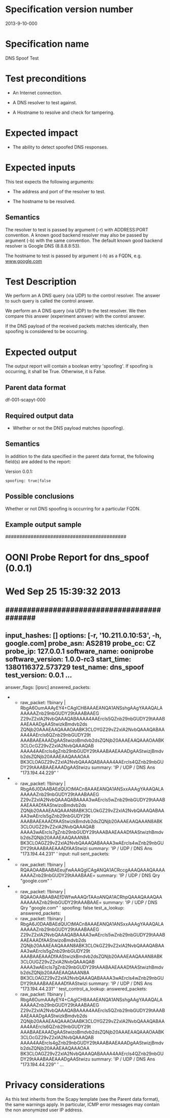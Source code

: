# Specification version number

2013-9-10-000

# Specification name

DNS Spoof Test

# Test preconditions

  * An Internet connection.

  * A DNS resolver to test against.

  * A Hostname to resolve and check for tampering.

# Expected impact

  * The ability to detect spoofed DNS responses.

# Expected inputs

This test expects the following arguments:

  * The address and port of the resolver to test.

  * The hostname to be resolved.

## Semantics

The resolver to test is passed by argument (-r) with ADDRESS:PORT convention.
A known good backend resolver may also be passed by argument (-b) with the
same convention.  The default known good backend resolver is Google DNS
(8.8.8.8:53).

The hostname to test is passed by argument (-h) as a FQDN, e.g.
www.google.com

# Test Description

We perform an A DNS query (via UDP) to the control resolver. The answer to
such query is called the control answer.

We perform an A DNS query (via UDP) to the test resolver. We then compare
this answer (experiment answer) with the control answer.

If the DNS payload of the received packets matches identically, then spoofing
is considered to be occurring.

# Expected output

The output report will contain a boolean entry 'spoofing'.  If spoofing is
occurring, it shall be True. Otherwise, it is False.

## Parent data format

df-001-scapyt-000

## Required output data

  * Whether or not the DNS payload matches (spoofing).

## Semantics

In addition to the data specified in the parent data format, the following
field(s) are added to the report:

Version 0.0.1:

    spoofing: true|false

## Possible conclusions

Whether or not DNS spoofing is occurring for a particular FQDN.

## Example output sample


  ###########################################
  # OONI Probe Report for dns_spoof (0.0.1)
  # Wed Sep 25 15:39:32 2013
  ###########################################
  ---
  input_hashes: []
  options: [-r, '10.211.0.10:53', -h, google.com]
  probe_asn: AS2819
  probe_cc: CZ
  probe_ip: 127.0.0.1
  software_name: ooniprobe
  software_version: 1.0.0-rc3
  start_time: 1380116372.573729
  test_name: dns_spoof
  test_version: 0.0.1
  ...
  ---
  answer_flags: [ipsrc]
  answered_packets:
  - - raw_packet: !!binary |
        RbgA6OumAAAyEY4+CAgICH8AAAEANQA1ANSshgAAgYAAAQALAAAAAAZnb29nbGUDY29tAAABAAEG
        Z29vZ2xlA2NvbQAAAQABAAAA4AAErcIs5QZnb29nbGUDY29tAAABAAEAAADgAAStwizkBmdvb2ds
        ZQNjb20AAAEAAQAAAOAABK3CLOYGZ29vZ2xlA2NvbQAAAQABAAAA4AAErcIs6QZnb29nbGUDY29t
        AAABAAEAAADgAAStwizoBmdvb2dsZQNjb20AAAEAAQAAAOAABK3CLOcGZ29vZ2xlA2NvbQAAAQAB
        AAAA4AAErcIs4gZnb29nbGUDY29tAAABAAEAAADgAAStwizjBmdvb2dsZQNjb20AAAEAAQAAAOAA
        BK3CLOAGZ29vZ2xlA2NvbQAAAQABAAAA4AAErcIs4QZnb29nbGUDY29tAAABAAEAAADgAAStwizu
      summary: 'IP / UDP / DNS Ans "173.194.44.229" '
  - - raw_packet: !!binary |
        RbgA6J0DAABAEdQUCtMACn8AAAEANQA1ANSxxAAAgYAAAQALAAAAAAZnb29nbGUDY29tAAABAAEG
        Z29vZ2xlA2NvbQAAAQABAAAA3wAErcIs5wZnb29nbGUDY29tAAABAAEAAADfAAStwizoBmdvb2ds
        ZQNjb20AAAEAAQAAAN8ABK3CLOkGZ29vZ2xlA2NvbQAAAQABAAAA3wAErcIs5gZnb29nbGUDY29t
        AAABAAEAAADfAAStwizkBmdvb2dsZQNjb20AAAEAAQAAAN8ABK3CLOUGZ29vZ2xlA2NvbQAAAQAB
        AAAA3wAErcIs7gZnb29nbGUDY29tAAABAAEAAADfAAStwizhBmdvb2dsZQNjb20AAAEAAQAAAN8A
        BK3CLOAGZ29vZ2xlA2NvbQAAAQABAAAA3wAErcIs4wZnb29nbGUDY29tAAABAAEAAADfAAStwizi
      summary: 'IP / UDP / DNS Ans "173.194.44.231" '
  input: null
  sent_packets:
  - - raw_packet: !!binary |
        RQAAOAABAABAEeujfwAAAQgICAgANQA1ACRccgAAAQAAAQAAAAAAAAZnb29nbGUDY29tAAABAAE=
      summary: 'IP / UDP / DNS Qry "google.com" '
  - - raw_packet: !!binary |
        RQAAOAABAABAEfDWfwAAAQrTAAoANQA1ACRhpQAAAQAAAQAAAAAAAAZnb29nbGUDY29tAAABAAE=
      summary: 'IP / UDP / DNS Qry "google.com" '
  spoofing: false
  test_a_lookup:
    answered_packets:
    - raw_packet: !!binary |
        RbgA6J0DAABAEdQUCtMACn8AAAEANQA1ANSxxAAAgYAAAQALAAAAAAZnb29nbGUDY29tAAABAAEG
        Z29vZ2xlA2NvbQAAAQABAAAA3wAErcIs5wZnb29nbGUDY29tAAABAAEAAADfAAStwizoBmdvb2ds
        ZQNjb20AAAEAAQAAAN8ABK3CLOkGZ29vZ2xlA2NvbQAAAQABAAAA3wAErcIs5gZnb29nbGUDY29t
        AAABAAEAAADfAAStwizkBmdvb2dsZQNjb20AAAEAAQAAAN8ABK3CLOUGZ29vZ2xlA2NvbQAAAQAB
        AAAA3wAErcIs7gZnb29nbGUDY29tAAABAAEAAADfAAStwizhBmdvb2dsZQNjb20AAAEAAQAAAN8A
        BK3CLOAGZ29vZ2xlA2NvbQAAAQABAAAA3wAErcIs4wZnb29nbGUDY29tAAABAAEAAADfAAStwizi
      summary: 'IP / UDP / DNS Ans "173.194.44.231" '
  test_control_a_lookup:
    answered_packets:
    - raw_packet: !!binary |
        RbgA6OumAAAyEY4+CAgICH8AAAEANQA1ANSshgAAgYAAAQALAAAAAAZnb29nbGUDY29tAAABAAEG
        Z29vZ2xlA2NvbQAAAQABAAAA4AAErcIs5QZnb29nbGUDY29tAAABAAEAAADgAAStwizkBmdvb2ds
        ZQNjb20AAAEAAQAAAOAABK3CLOYGZ29vZ2xlA2NvbQAAAQABAAAA4AAErcIs6QZnb29nbGUDY29t
        AAABAAEAAADgAAStwizoBmdvb2dsZQNjb20AAAEAAQAAAOAABK3CLOcGZ29vZ2xlA2NvbQAAAQAB
        AAAA4AAErcIs4gZnb29nbGUDY29tAAABAAEAAADgAAStwizjBmdvb2dsZQNjb20AAAEAAQAAAOAA
        BK3CLOAGZ29vZ2xlA2NvbQAAAQABAAAA4AAErcIs4QZnb29nbGUDY29tAAABAAEAAADgAAStwizu
      summary: 'IP / UDP / DNS Ans "173.194.44.229" '
  ...

# Privacy considerations

As this test inherits from the Scapy template (see the Parent data format),
the same warnings apply. In particular, ICMP error messages may contain the
non anonymized user IP address.
